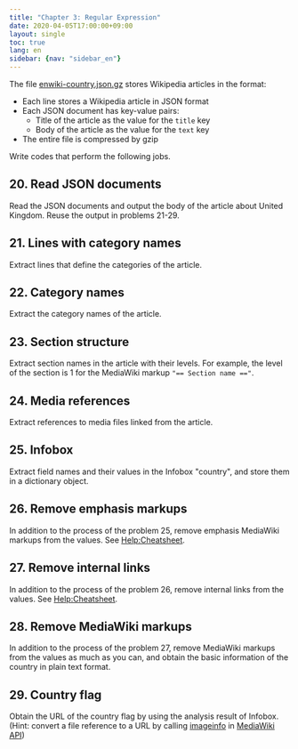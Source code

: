 ```yaml
---
title: "Chapter 3: Regular Expression"
date: 2020-04-05T17:00:00+09:00
layout: single
toc: true
lang: en
sidebar: {nav: "sidebar_en"}
---
```


The file [enwiki-country.json.gz](/data/enwiki-country.json.gz) stores Wikipedia articles in the format:

+ Each line stores a Wikipedia article in JSON format
+ Each JSON document has key-value pairs:
    + Title of the article as the value for the `title` key
    + Body of the article as the value for the `text` key
+ The entire file is compressed by gzip

Write codes that perform the following jobs.

## 20. Read JSON documents
Read the JSON documents and output the body of the article about United Kingdom. Reuse the output in problems 21-29.

## 21. Lines with category names
Extract lines that define the categories of the article.

## 22. Category names
Extract the category names of the article.

## 23. Section structure
Extract section names in the article with their levels. For example, the level of the section is 1 for the MediaWiki markup `"== Section name =="`.

## 24. Media references
Extract references to media files linked from the article.

## 25. Infobox
Extract field names and their values in the Infobox "country", and store them in a dictionary object.

## 26. Remove emphasis markups
In addition to the process of the problem 25, remove emphasis MediaWiki markups from the values. See [Help:Cheatsheet](https://en.wikipedia.org/wiki/Help:Cheatsheet).

## 27. Remove internal links
In addition to the process of the problem 26, remove internal links from the values. See [Help:Cheatsheet](https://en.wikipedia.org/wiki/Help:Cheatsheet).

## 28. Remove MediaWiki markups
In addition to the process of the problem 27, remove MediaWiki markups from the values as much as you can, and obtain the basic information of the country in plain text format.

## 29. Country flag
Obtain the URL of the country flag by using the analysis result of Infobox. (Hint: convert a file reference to a URL by calling [imageinfo](https://www.mediawiki.org/wiki/API:Imageinfo) in [MediaWiki API](https://www.mediawiki.org/wiki/API:Main_page))
